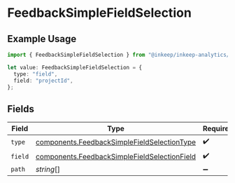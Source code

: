 # FeedbackSimpleFieldSelection

## Example Usage

```typescript
import { FeedbackSimpleFieldSelection } from "@inkeep/inkeep-analytics/models/components";

let value: FeedbackSimpleFieldSelection = {
  type: "field",
  field: "projectId",
};
```

## Fields

| Field                                                                                                        | Type                                                                                                         | Required                                                                                                     | Description                                                                                                  |
| ------------------------------------------------------------------------------------------------------------ | ------------------------------------------------------------------------------------------------------------ | ------------------------------------------------------------------------------------------------------------ | ------------------------------------------------------------------------------------------------------------ |
| `type`                                                                                                       | [components.FeedbackSimpleFieldSelectionType](../../models/components/feedbacksimplefieldselectiontype.md)   | :heavy_check_mark:                                                                                           | N/A                                                                                                          |
| `field`                                                                                                      | [components.FeedbackSimpleFieldSelectionField](../../models/components/feedbacksimplefieldselectionfield.md) | :heavy_check_mark:                                                                                           | N/A                                                                                                          |
| `path`                                                                                                       | *string*[]                                                                                                   | :heavy_minus_sign:                                                                                           | N/A                                                                                                          |